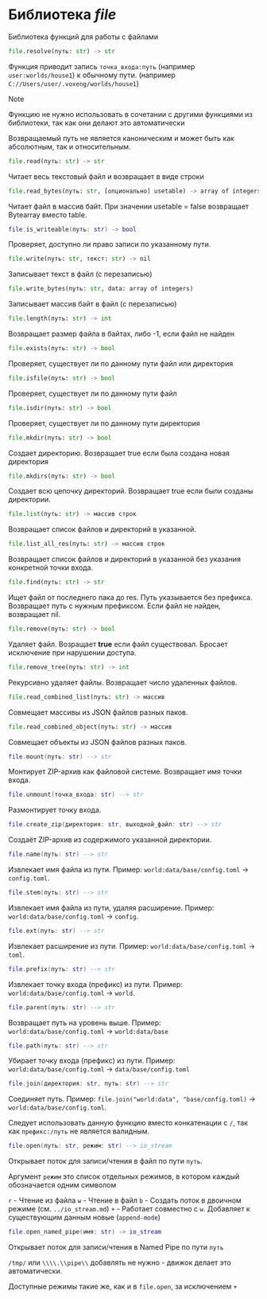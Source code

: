 # Библиотека *file*

Библиотека функций для работы с файлами

```python
file.resolve(путь: str) -> str
```

Функция приводит запись `точка_входа:путь` (например `user:worlds/house1`) к обычному пути. (например `C://Users/user/.voxeng/worlds/house1`)

> [!NOTE]
> Функцию не нужно использовать в сочетании с другими функциями из библиотеки, так как они делают это автоматически

Возвращаемый путь не является каноническим и может быть как абсолютным, так и относительным.

```python
file.read(путь: str) -> str
```

Читает весь текстовый файл и возвращает в виде строки

```python
file.read_bytes(путь: str, [опционально] usetable) -> array of integers
```

Читает файл в массив байт. При значении usetable = false возвращает Bytearray вместо table.

```lua
file.is_writeable(путь: str) -> bool
```

Проверяет, доступно ли право записи по указанному пути.

```python
file.write(путь: str, текст: str) -> nil
```

Записывает текст в файл (с перезаписью)

```python
file.write_bytes(путь: str, data: array of integers)
```

Записывает массив байт в файл (с перезаписью)

```python
file.length(путь: str) -> int
```

Возвращает размер файла в байтах, либо -1, если файл не найден

```python
file.exists(путь: str) -> bool
```

Проверяет, существует ли по данному пути файл или директория

```python
file.isfile(путь: str) -> bool
```

Проверяет, существует ли по данному пути файл

```python
file.isdir(путь: str) -> bool
```

Проверяет, существует ли по данному пути директория

```python
file.mkdir(путь: str) -> bool
```

Создает директорию. Возвращает true если была создана новая директория

```python
file.mkdirs(путь: str) -> bool
```

Создает всю цепочку директорий. Возвращает true если были созданы директории.

```python
file.list(путь: str) -> массив строк
```

Возвращает список файлов и директорий в указанной.

```python
file.list_all_res(путь: str) -> массив строк
```

Возвращает список файлов и директорий в указанной без указания конкретной точки входа.

```python
file.find(путь: str) -> str
```

Ищет файл от последнего пака до res. Путь указывается без префикса. Возвращает путь с нужным префиксом. Если файл не найден, возвращает nil.

```python
file.remove(путь: str) -> bool
```

Удаляет файл. Возращает **true** если файл существовал. Бросает исключение при нарушении доступа.

```python
file.remove_tree(путь: str) -> int
```

Рекурсивно удаляет файлы. Возвращает число удаленных файлов.

```python
file.read_combined_list(путь: str) -> массив
```

Совмещает массивы из JSON файлов разных паков.

```python
file.read_combined_object(путь: str) -> массив
```

Совмещает объекты из JSON файлов разных паков.

```lua
file.mount(путь: str) --> str
```

Монтирует ZIP-архив как файловой системе. Возвращает имя точки входа.

```lua
file.unmount(точка_входа: str) --> str
```

Размонтирует точку входа.

```lua
file.create_zip(директория: str, выходной_файл: str) --> str
```

Создаёт ZIP-архив из содержимого указанной директории.

```lua
file.name(путь: str) --> str
```

Извлекает имя файла из пути. Пример: `world:data/base/config.toml` -> `config.toml`.

```lua
file.stem(путь: str) --> str
```

Извлекает имя файла из пути, удаляя расширение. Пример: `world:data/base/config.toml` -> `config`.

```lua
file.ext(путь: str) --> str
```

Извлекает расширение из пути. Пример: `world:data/base/config.toml` -> `toml`.

```lua
file.prefix(путь: str) --> str
```

Извлекает точку входа (префикс) из пути. Пример: `world:data/base/config.toml` -> `world`.

```lua
file.parent(путь: str) --> str
```

Возвращает путь на уровень выше. Пример: `world:data/base/config.toml` -> `world:data/base`

```lua
file.path(путь: str) --> str
```

Убирает точку входа (префикс) из пути. Пример: `world:data/base/config.toml` -> `data/base/config.toml`


```lua
file.join(директория: str, путь: str) --> str
```

Соединяет путь. Пример: `file.join("world:data", "base/config.toml)` -> `world:data/base/config.toml`.

Следует использовать данную функцию вместо конкатенации с `/`, так как `префикс:/путь` не является валидным.

```lua
file.open(путь: str, режим: str) --> io_stream
```

Открывает поток для записи/чтения в файл по пути `путь`.

Аргумент `режим` это список отдельных режимов, в котором каждый обозначается одним символом

`r` - Чтение из файла
`w` - Чтение в файл
`b` - Создать поток в двоичном режиме (см. `../io_stream.md`)
`+` - Работает совместно с `w`. Добавляет к существующим данным новые (`append-mode`)

```lua
file.open_named_pipe(имя: str) -> io_stream
```

Открывает поток для записи/чтения в Named Pipe по пути `путь`

`/tmp/` или `\\\\.\\pipe\\` добавлять не нужно - движок делает это автоматически.

Доступные режимы такие же, как и в `file.open`, за исключением `+`